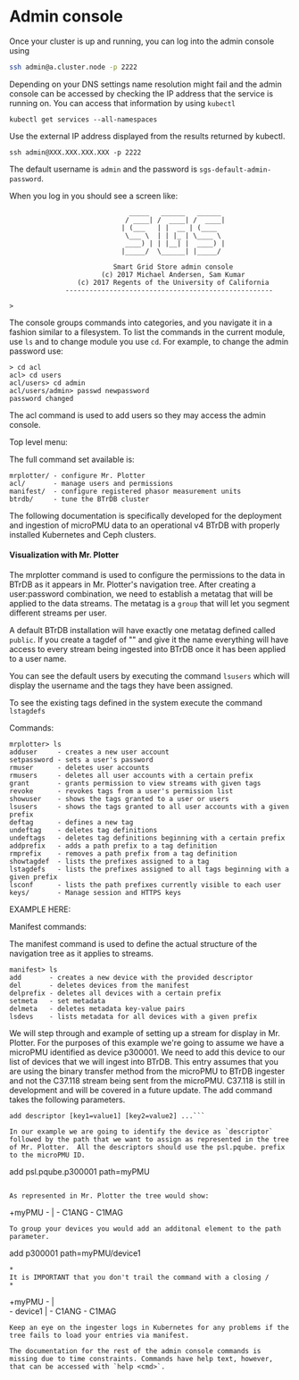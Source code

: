 # Admin console

Once your cluster is up and running, you can log into the admin console
using

```bash
ssh admin@a.cluster.node -p 2222
```
Depending on your DNS settings name resolution might fail and the admin console can be accessed by checking the IP address that the service is running on.  You can access that information by using `kubectl`

```kubectl get services --all-namespaces```

Use the external IP address displayed from the results returned by kubectl.

```ssh admin@XXX.XXX.XXX.XXX -p 2222```


The default username is `admin` and the password is `sgs-default-admin-password`.

When you log in you should see a screen like:

```
                              _____   ______   ______                            
                             / ____| /  ____| /  ____|                           
                            | (___   | |  __ | (____                             
                             \___ \  | | |_ | \____ \                            
                             ____) | | |__| |  ____) |                           
                            |_____/  \______| |_____/                            

                          Smart Grid Store admin console                         
                       (c) 2017 Michael Andersen, Sam Kumar                      
                 (c) 2017 Regents of the University of California                
              ----------------------------------------------------  

>        
```

The console groups commands into categories, and you navigate it in a fashion similar
to a filesystem. To list the commands in the current module, use `ls` and to change module
you use `cd`. For example, to change the admin password use:

```
> cd acl
acl> cd users
acl/users> cd admin
acl/users/admin> passwd newpassword
password changed
```
The acl command is used to add users so they may access the admin console.

Top level menu:

The full command set available is:

```
mrplotter/ - configure Mr. Plotter
acl/       - manage users and permissions
manifest/  - configure registered phasor measurement units
btrdb/     - tune the BTrDB cluster
```
The following documentation is specifically developed for the deployment and ingestion of microPMU data to an operational v4 BTrDB with properly installed Kubernetes and Ceph clusters.

#### Visualization with Mr. Plotter

The mrplotter command is used to configure the permissions to the data in BTrDB as it appears in Mr. Plotter's navigation tree. After creating a user:password combination, we need to establish a metatag that will be applied to the data streams.  The metatag is a `group` that will let you segment different streams per user.

A default BTrDB installation will have exactly one metatag defined called `public`.  If you create a tagdef of "" and give it the name everything will have access to every stream being ingested into BTrDB once it has been applied to a user name.

You can see the default users by executing the command `lsusers` which will display the username and the tags they have been assigned.

To see the existing tags defined in the system execute the command `lstagdefs`

Commands:

```
mrplotter> ls
adduser     - creates a new user account
setpassword - sets a user's password
rmuser      - deletes user accounts
rmusers     - deletes all user accounts with a certain prefix
grant       - grants permission to view streams with given tags
revoke      - revokes tags from a user's permission list
showuser    - shows the tags granted to a user or users
lsusers     - shows the tags granted to all user accounts with a given prefix
deftag      - defines a new tag
undeftag    - deletes tag definitions
undeftags   - deletes tag definitions beginning with a certain prefix
addprefix   - adds a path prefix to a tag definition
rmprefix    - removes a path prefix from a tag definition
showtagdef  - lists the prefixes assigned to a tag
lstagdefs   - lists the prefixes assigned to all tags beginning with a given prefix
lsconf      - lists the path prefixes currently visible to each user
keys/       - Manage session and HTTPS keys
```

EXAMPLE HERE:


Manifest commands:

The manifest command is used to define the actual structure of the navigation tree as it applies to streams.

```
manifest> ls
add       - creates a new device with the provided descriptor
del       - deletes devices from the manifest
delprefix - deletes all devices with a certain prefix
setmeta   - set metadata
delmeta   - deletes metadata key-value pairs
lsdevs    - lists metadata for all devices with a given prefix
```

We will step through and example of setting up a stream for display in Mr. Plotter.  For the purposes of this example we're going to assume we have a microPMU identified as device p300001.  We need to add this device to our list of devices that we will ingest into BTrDB.  This entry assumes that you are using the binary transfer method from the microPMU to BTrDB ingester and not the C37.118 stream being sent from the microPMU. C37.118 is still in development and will be covered in a future update. The add command takes the following parameters.

```
add descriptor [key1=value1] [key2=value2] ...```

In our example we are going to identify the device as `descriptor` followed by the path that we want to assign as represented in the tree of Mr. Plotter.  All the descriptors should use the psl.pqube. prefix to the microPMU ID.

```
add psl.pqube.p300001 path=myPMU
```

As represented in Mr. Plotter the tree would show:
```
+myPMU -
       |
        - C1ANG
        - C1MAG
```
To group your devices you would add an additonal element to the path parameter.

```
add p300001 path=myPMU/device1
```
*
It is IMPORTANT that you don't trail the command with a closing /
*

```
+myPMU -
       |  
        - device1
          |
           - C1ANG
           - C1MAG
```
Keep an eye on the ingester logs in Kubernetes for any problems if the tree fails to load your entries via manifest. 

The documentation for the rest of the admin console commands is missing due to time constraints. Commands have help text, however, that can be accessed with `help <cmd>`.
